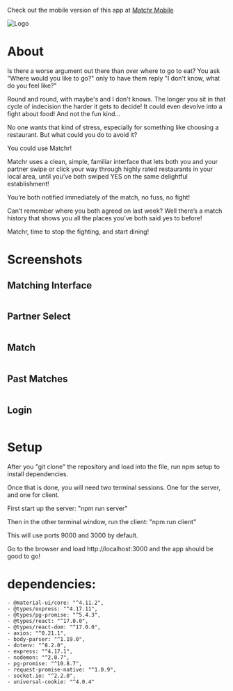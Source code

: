 Check out the mobile version of this app at <a href = "https://github.com/xrysen/matchr-mobile">Matchr Mobile</a>

![Logo](https://raw.githubusercontent.com/xrysen/matcher/master/client/public/matchrLogo.png)


# About

Is there a worse argument out there than over where to go to eat? You ask "Where would you like to go?" only to have them reply "I don't know, what do you feel like?"

Round and round, with maybe's and I don't knows. The longer you sit in that cycle of indecision the harder it gets to decide! It could even devolve into a fight about food! And not the fun kind...

No one wants that kind of stress, especially for something like choosing a restaurant. But what could you do to avoid it?

You could use Matchr!

Matchr uses a clean, simple, familiar interface that lets both you and your partner swipe or click your way through highly rated restaurants in your local area, until you’ve both swiped YES on the same delightful establishment!

You’re both notified immediately of the match, no fuss, no fight!

Can’t remember where you both agreed on last week? Well there’s a match history that shows you all the places you’ve both said yes to before!

Matchr, time to stop the fighting, and start dining!

# Screenshots 

## Matching Interface
<img src = "">

## Partner Select
<img src = "">

## Match
<img src = "">

## Past Matches 
<img src = "">

## Login
<img src = "">

# Setup

After you "git clone" the repository and load into the file, run npm setup to install dependencies.

Once that is done, you will need two terminal sessions. One for the server, and one for client.

First start up the server:
"npm run server"

Then in the other terminal window, run the client:
"npm run client"

This will use ports 9000 and 3000 by default. 

Go to the browser and load http://localhost:3000 and the app should be good to go!

<!-- Quick setup guide for you guys:
You'll probably have to npm install in both the root directory and the client directory as React uses its own modules by the looks of it

```
Start Express server:
"npm run server"
```

```
Start React-client:
"npm run client"
```

Express will run on Port 9000, React runs on 3000. If you're just testing things on the server use 9000, otherwise React is proxied to talk to Express from localhost:3000

If you do Ctrl+Shift+B on VSCode it'll give you the option to build/watch the Typescript code. So far I've only bothered with watching the API folder, because React auto-compiles Typescript (from what I can tell)

Database:
Thinking about our project it didn't make sense to bring in an ORM as we'll probably only have a users table? The schema seems like it'll be pretty light so it didn't make much sense to me to bring one in. 

So I've set it up with pg-promise, which is similar to what we used for the mid-term.

You'll have to setup your database in a similar way to what we used for the midterm. Then and make a .env file using the example. (Look at **Week 5 Day 5: Setup Local PG Database**)

There's an example of how to make a query in api/index.ts

-Sean -->

# dependencies:

    - @material-ui/core: "^4.11.2",
    - @types/express: "^4.17.11",
    - @types/pg-promise: "^5.4.3",
    - @types/react: "^17.0.0",
    - @types/react-dom: "^17.0.0",
    - axios: "^0.21.1",
    - body-parser: "^1.19.0",
    - dotenv: "^8.2.0",
    - express: "^4.17.1",
    - nodemon: "^2.0.7",
    - pg-promise: "^10.8.7",
    - request-promise-native: "^1.0.9",
    - socket.io: "^2.2.0",
    - universal-cookie: "^4.0.4"
